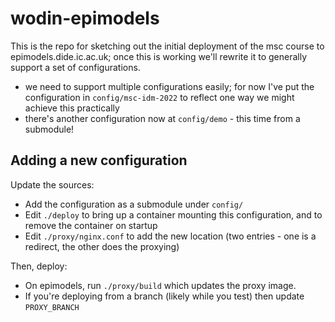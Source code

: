 # wodin-epimodels

This is the repo for sketching out the initial deployment of the msc course to epimodels.dide.ic.ac.uk; once this is working we'll rewrite it to generally support a set of configurations.

* we need to support multiple configurations easily; for now I've put the configuration in `config/msc-idm-2022` to reflect one way we might achieve this practically
* there's another configuration now at `config/demo` - this time from a submodule!

## Adding a new configuration

Update the sources:

* Add the configuration as a submodule under `config/`
* Edit `./deploy` to bring up a container mounting this configuration, and to remove the container on startup
* Edit `./proxy/nginx.conf` to add the new location (two entries - one is a redirect, the other does the proxying)

Then, deploy:

* On epimodels, run `./proxy/build` which updates the proxy image.
* If you're deploying from a branch (likely while you test) then update `PROXY_BRANCH`
